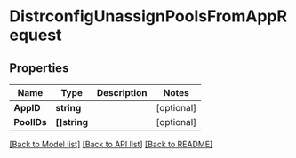 # DistrconfigUnassignPoolsFromAppRequest

## Properties

Name | Type | Description | Notes
------------ | ------------- | ------------- | -------------
**AppID** | **string** |  | [optional] 
**PoolIDs** | **[]string** |  | [optional] 

[[Back to Model list]](../README.md#documentation-for-models) [[Back to API list]](../README.md#documentation-for-api-endpoints) [[Back to README]](../README.md)


